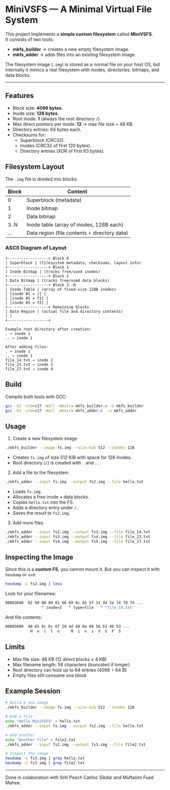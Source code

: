 # MiniVSFS — A Minimal Virtual File System

This project implements a **simple custom filesystem** called **MiniVSFS**.  
It consists of two tools:

- **mkfs_builder** → creates a new empty filesystem image.
- **mkfs_adder** → adds files into an existing filesystem image.

The filesystem image (`.img`) is stored as a normal file on your host OS, but internally it mimics a real filesystem with inodes, directories, bitmaps, and data blocks.

---

## Features

- Block size: **4096 bytes**.
- Inode size: **128 bytes**.
- Root inode: **1** (always the root directory `/`).
- Max direct pointers per inode: **12** → max file size = 48 KB.
- Directory entries: 64 bytes each.
- Checksums for:
  - Superblock (CRC32).
  - Inodes (CRC32 of first 120 bytes).
  - Directory entries (XOR of first 63 bytes).

## Filesystem Layout

The `.img` file is divided into blocks:

| Block | Content                                      |
| ----- | -------------------------------------------- |
| 0     | Superblock (metadata)                        |
| 1     | Inode bitmap                                 |
| 2     | Data bitmap                                  |
| 3..N  | Inode table (array of inodes, 128B each)     |
| ...   | Data region (file contents + directory data) |

### ASCII Diagram of Layout

```
+------------------+ Block 0
| Superblock | (filesystem metadata, checksums, layout info)
+------------------+ Block 1
| Inode Bitmap | (tracks free/used inodes)
+------------------+ Block 2
| Data Bitmap | (tracks free/used data blocks)
+------------------+ Block 3..N
| Inode Table | (array of fixed-size 128B inodes)
| [inode #1 = /] |
| [inode #2 = f1] |
| [inode #3 = f2] |
+------------------+ Remaining blocks
| Data Region | (actual file and directory contents)
| |
+------------------+
```

```
Example root directory after creation:
. → inode 1
.. → inode 1

After adding files:
. → inode 1
.. → inode 1
file_14.txt → inode 2
file_23.txt → inode 3
file_27.txt → inode 4
```

## Build

Compile both tools with GCC:

```bash
gcc -O2 -std=c17 -Wall -Wextra mkfs_builder.c -o mkfs_builder
gcc -O2 -std=c17 -Wall -Wextra mkfs_adder.c  -o mkfs_adder
```

## Usage

1. Create a new filesystem image

```bash
./mkfs_builder --image fs.img --size-kib 512 --inodes 128
```

- Creates `fs.img` of size 512 KiB with space for 128 inodes.
- Root directory (`/`) is created with `.` and `..`.

2. Add a file to the filesystem

```bash
./mkfs_adder --input fs.img --output fs2.img --file hello.txt
```

- Loads `fs.img`.
- Allocates a free inode + data blocks.
- Copies `hello.txt` into the FS.
- Adds a directory entry under `/`.
- Saves the result to `fs2.img`.

3. Add more files

```bash
./mkfs_adder --input fs2.img --output fs3.img --file file_14.txt
./mkfs_adder --input fs3.img --output fs4.img --file file_23.txt
./mkfs_adder --input fs4.img --output fs5.img --file file_27.txt
```

## Inspecting the Image

Since this is a **custom FS**, you cannot mount it.
But you can inspect it with `hexdump` or `xxd`:

```bash
hexdump -C fs2.img | less
```

Look for your filenames:

```bash
00003040  02 00 00 00 01 66 69 6c 65 5f 31 34 2e 74 78 74 ...
                ^ inode=2   ^ type=file   ^ "file_14.txt"

```

And file contents:

```bash
00005000  48 65 6c 6c 6f 20 4d 69 6e 69 56 53 46 53 ...
           H  e  l  l  o     M  i  n  i  V  S  F  S

```

## Limits

- Max file size: 48 KB (12 direct blocks × 4 KB)
- Max filename length: 58 characters (truncated if longer)
- Root directory can hold up to 64 entries (4096 ÷ 64 B)
- Empty files still consume one block

## Example Session

```bash
# Build a new image
./mkfs_builder --image fs.img --size-kib 512 --inodes 128

# Add a file
echo "Hello MiniVSFS" > hello.txt
./mkfs_adder --input fs.img --output fs2.img --file hello.txt

# Add another
echo "Another file" > file2.txt
./mkfs_adder --input fs2.img --output fs3.img --file file2.txt

# Inspect the image
hexdump -C fs3.img | grep hello.txt
hexdump -C fs3.img | grep file2.txt
```

---

Done in colaboration with Sriti Peach Catiloc Sikdar and Muftasim Fuad Mahee.
